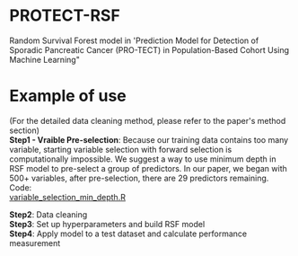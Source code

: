 # PROTECT-RSF
Random Survival Forest model in 'Prediction Model for Detection of Sporadic Pancreatic Cancer (PRO-TECT) in Population-Based Cohort Using Machine Learning"

# Example of use <br />

(For the detailed data cleaning method, please refer to the paper's method section) <br />
**Step1 - Vraible Pre-selection**: Because our training data contains too many variable, starting variable selection with forward selection is computationally impossible. We suggest a way to use minimum depth in RSF model to pre-select a group of predictors. In our paper, we began with 500+ variables, after pre-selection, there are 29 predictors remaining. Code: <br />
[variable_selection_min_depth.R]()<br />

**Step2**: Data cleaning <br />
**Step3**: Set up hyperparameters and build RSF model <br />
**Step4**: Apply model to a test dataset and calculate performance measurement 
